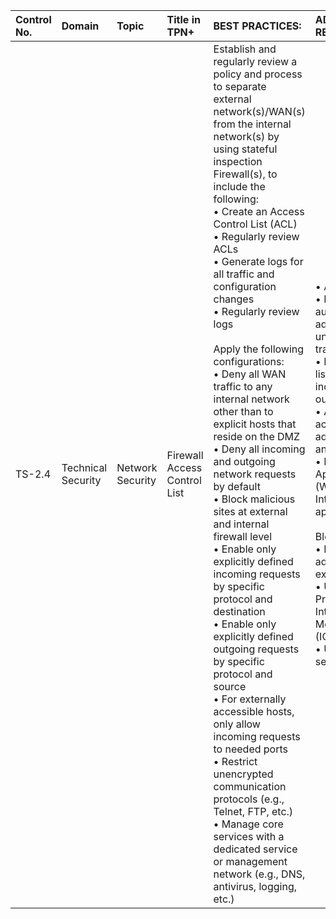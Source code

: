 | Control No. | Domain | Topic | Title in TPN+ | BEST PRACTICES: | ADDITIONAL RECOMMENDATIONS: |
| :--- | :--- | :--- | :--- | :--- | :--- |
| TS-2.4 | Technical Security | Network Security | Firewall Access Control List | Establish and regularly review a policy and process to separate external network(s)/WAN(s) from the internal network(s) by using stateful inspection Firewall(s), to include the following:<br>• Create an Access Control List (ACL)<br>• Regularly review ACLs<br>• Generate logs for all traffic and configuration changes<br>• Regularly review logs<br><br>Apply the following configurations:<br>• Deny all WAN traffic to any internal network other than to explicit hosts that reside on the DMZ<br>• Deny all incoming and outgoing network requests by default<br>• Block malicious sites at external and internal firewall level<br>• Enable only explicitly defined incoming requests by specific protocol and destination<br>• Enable only explicitly defined outgoing requests by specific protocol and source<br>• For externally accessible hosts, only allow incoming requests to needed ports <br>• Restrict unencrypted communication protocols (e.g., Telnet, FTP, etc.)<br>• Manage core services with a dedicated service or management network (e.g., DNS, antivirus, logging, etc.) | • Anti-spoofing filters<br>• Permit only authorized IP addresses and block unnecessary network traffic at the Firewall<br>• Regularly review the list of approved incoming and outgoing requests<br>• All attempts to access malicious web addresses are logged and monitored<br>• Deploy a Web Application Firewall (WAF) in front of Internet facing web applications and APIs<br><br>Block the following:<br>• Non-routable IP addresses over external ports<br>• User Datagram Protocol (UDP) or Internet Control Message Protocol (ICMP) echo requests<br>• Unused ports and services |
